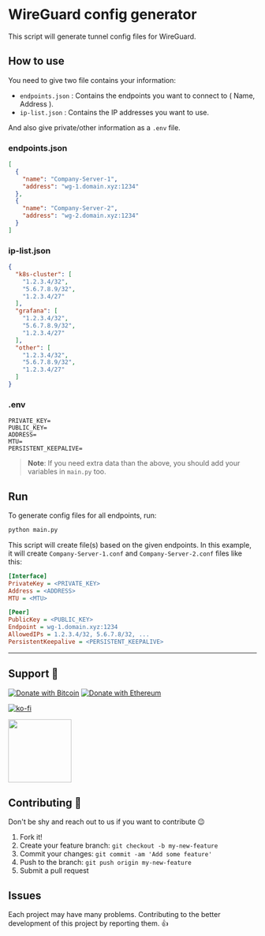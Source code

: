 # WireGuard config generator

This script will generate tunnel config files for WireGuard.

## How to use

You need to give two file contains your information:

- `endpoints.json` : Contains the endpoints you want to connect to ( Name, Address ).
- `ip-list.json` : Contains the IP addresses you want to use.

And also give private/other information as a `.env` file.

### endpoints.json

```json
[
  {
    "name": "Company-Server-1",
    "address": "wg-1.domain.xyz:1234"
  },
  {
    "name": "Company-Server-2",
    "address": "wg-2.domain.xyz:1234"
  }
]
```

### ip-list.json

```json
{
  "k8s-cluster": [
    "1.2.3.4/32", 
    "5.6.7.8.9/32", 
    "1.2.3.4/27"
  ],
  "grafana": [
    "1.2.3.4/32", 
    "5.6.7.8.9/32", 
    "1.2.3.4/27"
  ],
  "other": [
    "1.2.3.4/32", 
    "5.6.7.8.9/32", 
    "1.2.3.4/27"
  ]
}
```

### .env

```env
PRIVATE_KEY=
PUBLIC_KEY=
ADDRESS=
MTU=
PERSISTENT_KEEPALIVE=
```

> **Note**: If you need extra data than the above, you should add your variables in `main.py` too.

## Run

To generate config files for all endpoints, run:

```bash
python main.py
```

This script will create file(s) based on the given endpoints. In this example, it will create `Company-Server-1.conf` and `Company-Server-2.conf` files like this:

```ini
[Interface]
PrivateKey = <PRIVATE_KEY>
Address = <ADDRESS>
MTU = <MTU>

[Peer]
PublicKey = <PUBLIC_KEY>
Endpoint = wg-1.domain.xyz:1234
AllowedIPs = 1.2.3.4/32, 5.6.7.8/32, ...
PersistentKeepalive = <PERSISTENT_KEEPALIVE>
```

---

## Support 💛

[![Donate with Bitcoin](https://en.cryptobadges.io/badge/micro/bc1qmmh6vt366yzjt3grjxjjqynrrxs3frun8gnxrz)](https://en.cryptobadges.io/donate/bc1qmmh6vt366yzjt3grjxjjqynrrxs3frun8gnxrz) [![Donate with Ethereum](https://en.cryptobadges.io/badge/micro/0x0831bD72Ea8904B38Be9D6185Da2f930d6078094)](https://en.cryptobadges.io/donate/0x0831bD72Ea8904B38Be9D6185Da2f930d6078094)

[![ko-fi](https://www.ko-fi.com/img/githubbutton_sm.svg)](https://ko-fi.com/D1D1WGU9)

<div><a href="https://payping.ir/@hatamiarash7"><img src="https://cdn.payping.ir/statics/Payping-logo/Trust/blue.svg" height="128" width="128"></a></div>

## Contributing 🤝

Don't be shy and reach out to us if you want to contribute 😉

1. Fork it!
2. Create your feature branch: `git checkout -b my-new-feature`
3. Commit your changes: `git commit -am 'Add some feature'`
4. Push to the branch: `git push origin my-new-feature`
5. Submit a pull request

## Issues

Each project may have many problems. Contributing to the better development of this project by reporting them. 👍
